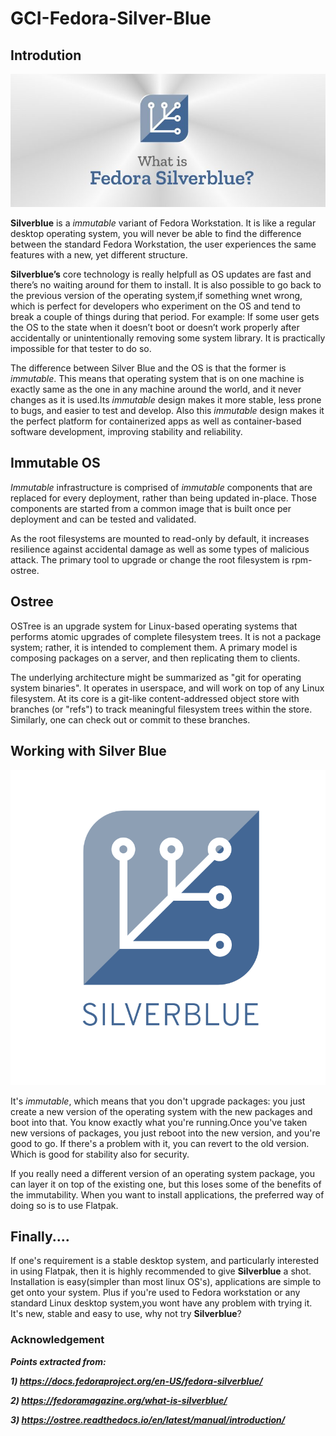 # GCI-Fedora-Silver-Blue
## Introdution
![alt text](https://github.com/Ayush19-01/GCI-Fedora-Silver-Blue/blob/master/resources/what-is-fedora-silverblue-816x345.jpg)

__Silverblue__ is a _immutable_ variant of Fedora Workstation. It is like a regular desktop operating system, you will never be
able to find the difference between the standard Fedora Workstation, the user experiences the same features with a new, yet 
different structure.

__Silverblue’s__ core technology is really helpfull as OS updates are fast and there’s no waiting around for them 
to install. It is also possible to go back to the previous version of the operating system,if something wnet wrong, 
which is perfect for developers who experiment on the OS and tend to break a couple of things during that period.
For example: If some user gets the OS to the state when it doesn’t boot or doesn’t work properly after accidentally 
or unintentionally removing some system library. It is practically impossible for that tester to do so.

The difference between Silver Blue and the OS is that the former is _immutable_. This means that operating system that is 
on one machine is exactly same as the one in any machine around the world, and it never changes as it is used.Its _immutable_ 
design makes it more stable, less prone to bugs, and easier to test and develop. Also this _immutable_ design makes it the perfect
platform for containerized apps as well as container-based software development, improving stability and reliability.

## Immutable OS

_Immutable_ infrastructure is comprised of _immutable_ components that are replaced for every deployment, rather than 
being updated in-place. Those components are started from a common image that is built once per deployment and can be
tested and validated.

As the root filesystems are mounted to read-only by default, it increases resilience against accidental damage as well as some
types of malicious attack. The primary tool to upgrade or change the root filesystem is rpm-ostree.

## Ostree

OSTree is an upgrade system for Linux-based operating systems that performs atomic upgrades of complete filesystem trees.
It is not a package system; rather, it is intended to complement them. A primary model is composing packages on a server,
and then replicating them to clients.

The underlying architecture might be summarized as "git for operating system binaries". It operates in userspace, and will
work on top of any Linux filesystem. At its core is a git-like content-addressed object store with branches (or "refs") to 
track meaningful filesystem trees within the store. Similarly, one can check out or commit to these branches.

## Working with Silver Blue

![alt text](https://github.com/Ayush19-01/GCI-Fedora-Silver-Blue/blob/master/resources/1.svg)

It's _immutable_, which means that you don't upgrade packages: you just create a new version of the operating system 
with the new packages and boot into that. You know exactly what you're running.Once you've taken new versions of packages,
you just reboot into the new version, and you're good to go. If there's a problem with it, you can revert to the old version.
Which is good for stability also for security.

If you really need a different version of an operating system package, you can layer it on top of the existing one, but 
this loses some of the benefits of the immutability. When you want to install applications, the preferred way of doing so 
is to use Flatpak.

## Finally....

If one's requirement is a stable desktop system, and particularly interested in using Flatpak, then it is highly recommended
to give __Silverblue__ a shot. Installation is easy(simpler than most linux OS's), applications are simple to get onto your 
system. Plus if you're used to Fedora workstation or any standard Linux desktop system,you wont have any problem with trying
it. It's new, stable and easy to use, why not try __Silverblue__?

### Acknowledgement

___Points extracted from:___

   ___1) https://docs.fedoraproject.org/en-US/fedora-silverblue/___
  
   ___2) https://fedoramagazine.org/what-is-silverblue/___
  
   ___3) https://ostree.readthedocs.io/en/latest/manual/introduction/___
